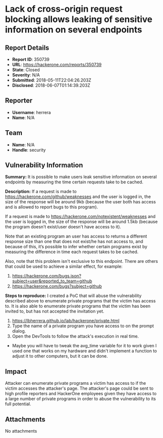 # Lack of cross-origin request blocking allows leaking of sensitive information on several endpoints

## Report Details
- **Report ID**: 350739
- **URL**: https://hackerone.com/reports/350739
- **State**: Closed
- **Severity**: N/A
- **Submitted**: 2018-05-11T22:04:26.203Z
- **Disclosed**: 2018-06-07T01:14:39.203Z

## Reporter
- **Username**: herrera
- **Name**: N/A

## Team
- **Name**: N/A
- **Handle**: security

## Vulnerability Information
**Summary:**
It is possible to make users leak sensitive information on several endpoints by measuring the time certain requests take to be cached.

**Description:**
If a request is made to https://hackerone.com/github/weaknesses and the user is logged in, the size of the response will be around 9kb (because the user both has access and is allowed to report bugs to this program).

If a request is made to https://hackerone.com/notexistent/weaknesses and the user is logged in, the size of the response will be around 1.5kb (because the program doesn't exist/user doesn't have access to it).

Note that an existing program an user has access to returns a different  response size than one that does not exist/he has not access to, and because of this, it’s possible to infer whether certain programs exist by measuring the difference in time each request takes to be cached.

Also, note that this problem isn't exclusive to this endpoint. There are others that could be used to achieve a similar effect, for example:
1. https://hackerone.com/bugs.json?subject=user&reported_to_team=github
2. https://hackerone.com/bugs?subject=github

**Steps to reproduce:**
I created a PoC that will abuse the vulnerability described above to enumerate private programs that the victim has access to. It is also able to enumerate private programs that the victim has been invited to, but has not accepted the invitation yet.

1.  https://lbherrera.github.io/lab/hackerone/private.html
2. Type the name of a private program you have access to on the prompt dialog.
2.  Open the DevTools to follow the attack's execution in real time.

* Maybe you will have to tweak the avg_time variable for it to work given I used one that works on my hardware and didn't implement a function to adjust it to other computers, but it can be done.

## Impact

Attacker can enumerate private programs a victim has access to if the victim accesses the attacker's page.
The attacker's page could be sent to high profile reporters and HackerOne employees given they have access to a large number of private programs in order to abuse the vulnerability to its full potential.

## Attachments
No attachments
